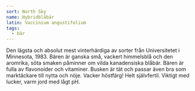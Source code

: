 ```yaml
---
sort: North Sky
name: Hybridblåbär
latin: Vaccinium angustifolium
tags:
  - bär
---
```


Den lägsta och absolut mest vinterhärdiga av sorter från Universitetet i Minnesota, 1983. Bären är ganska små, vackert himmelsblå och den aromrika, söta smaken påminner om vilda kanadensiska blåbär. Bären är fulla av flavonoider och vitaminer. Busken är tät och passar även bra som marktäckare till nytta och nöje. Vacker höstfärg! Helt självfertil. Viktigt med lucker, varm jord med lågt pH.
